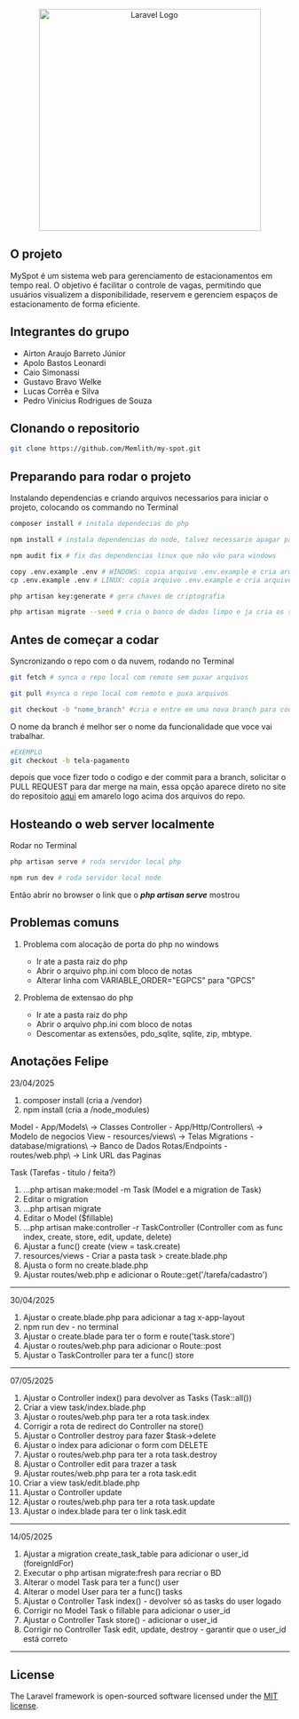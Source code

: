 <p align="center"><a href="https://laravel.com" target="_blank"><img src="https://raw.githubusercontent.com/laravel/art/master/logo-lockup/5%20SVG/2%20CMYK/1%20Full%20Color/laravel-logolockup-cmyk-red.svg" 
width="400" alt="Laravel Logo"></a></p>

## O projeto

MySpot é um sistema web para gerenciamento de estacionamentos em tempo real. O objetivo é facilitar o controle de vagas, permitindo que usuários visualizem a disponibilidade, reservem e gerenciem espaços de estacionamento de forma eficiente.

## Integrantes do grupo

-   Airton Araujo Barreto Júnior
-   Apolo Bastos Leonardi
-   Caio Simonassi
-   Gustavo Bravo Welke
-   Lucas Corrêa e Silva
-   Pedro Vinicius Rodrigues de Souza

## Clonando o repositorio

```bash
git clone https://github.com/Memlith/my-spot.git
```

## Preparando para rodar o projeto

Instalando dependencias e criando arquivos necessarios para iniciar o projeto, colocando os commando no Terminal

```bash
composer install # instala dependecias do php

npm install # instala dependencias do node, talvez necessario apagar pasta node_modules

npm audit fix # fix das dependencias linux que não vão para windows

copy .env.example .env # WINDOWS: copia arquivo .env.example e cria arquivo .env
cp .env.example .env # LINUX: copia arquivo .env.example e cria arquivo .env

php artisan key:generate # gera chaves de criptografia

php artisan migrate --seed # cria o banco de dados limpo e ja cria os seeders de teste
```

## Antes de começar a codar

Syncronizando o repo com o da nuvem, rodando no Terminal

```bash
git fetch # synca o repo local com remoto sem puxar arquivos

git pull #synca o repo local com remoto e puxa arquivos

git checkout -b "nome_branch" #cria e entre em uma nova branch para codar separadamente da main
```

O nome da branch é melhor ser o nome da funcionalidade que voce vai trabalhar.

```bash
#EXEMPLO
git checkout -b tela-pagamento
```

depois que voce fizer todo o codigo e der commit para a branch, solicitar o PULL REQUEST para dar merge na main, essa
opção aparece direto no site do repositoio [aqui](https://github.com/Memlith/my-spot.git) em amarelo logo acima dos
arquivos do repo.

## Hosteando o web server localmente

Rodar no Terminal

```bash
php artisan serve # roda servidor local php

npm run dev # roda servidor local node
```

Então abrir no browser o link que o <i><b>php artisan serve</b></i> mostrou

## Problemas comuns

1. Problema com alocação de porta do php no windows

    - Ir ate a pasta raiz do php
    - Abrir o arquivo php.ini com bloco de notas
    - Alterar linha com VARIABLE_ORDER="EGPCS" para "GPCS"

2. Problema de extensao do php

    - Ir ate a pasta raiz do php
    - Abrir o arquivo php.ini com bloco de notas
    - Descomentar as extensões, pdo_sqlite, sqlite, zip, mbtype.

## Anotações Felipe

23/04/2025

1. composer install (cria a /vendor)
2. npm install (cria a /node_modules)

Model - App/Models\ -> Classes
Controller - App/Http/Controllers\ -> Modelo de negocios
View - resources/views\ -> Telas
Migrations - database/migrations\ -> Banco de Dados
Rotas/Endpoints - routes/web.php\ -> Link URL das Paginas

Task (Tarefas - titulo / feita?)

1. ...php artisan make:model -m Task
   (Model e a migration de Task)
2. Editar o migration
3. ...php artisan migrate
4. Editar o Model ($fillable)
5. ...php artisan make:controller -r TaskController
   (Controller com as func index, create, store, edit, update, delete)
6. Ajustar a func() create (view = task.create)
7. resources/views - Criar a pasta task > create.blade.php
8. Ajusta o form no create.blade.php
9. Ajustar routes/web.php e adicionar o Route::get('/tarefa/cadastro')

---

30/04/2025

1. Ajustar o create.blade.php para adicionar a tag x-app-layout
2. npm run dev - no terminal
3. Ajustar o create.blade para ter o form e route('task.store')
4. Ajustar o routes/web.php para adicionar o Route::post
5. Ajustar o TaskController para ter a func() store

---

07/05/2025

1. Ajustar o Controller index() para devolver as Tasks (Task::all())
2. Criar a view task/index.blade.php
3. Ajustar o routes/web.php para ter a rota task.index
4. Corrigir a rota de redirect do Controller na store()
5. Ajustar o Controller destroy para fazer $task->delete
6. Ajustar o index para adicionar o form com DELETE
7. Ajustar o routes/web.php para ter a rota task.destroy
8. Ajustar o Controller edit para trazer a task
9. Ajustar routes/web.php para ter a rota task.edit
10. Criar a view task/edit.blade.php
11. Ajustar o Controller update
12. Ajustar o routes/web.php para ter a rota task.update
13. Ajustar o index.blade para ter o link task.edit

---

14/05/2025

1.  Ajustar a migration create_task_table para adicionar o user_id (foreignIdFor)
2.  Executar o php artisan migrate:fresh para recriar o BD
3.  Alterar o model Task para ter a func() user
4.  Alterar o model User para ter a func() tasks
5.  Ajustar o Controller Task index() - devolver só as tasks do user logado
6.  Corrigir no Model Task o fillable para adicionar o user_id
7.  Ajustar o Controller Task store() - adicionar o user_id
8.  Corrigir no Controller Task edit, update, destroy - garantir que o user_id está correto

---

## License

The Laravel framework is open-sourced software licensed under the [MIT license](https://opensource.org/licenses/MIT).
